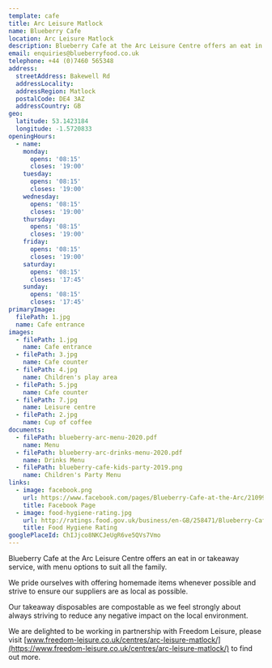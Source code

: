 ```yaml
---
template: cafe
title: Arc Leisure Matlock
name: Blueberry Cafe
location: Arc Leisure Matlock
description: Blueberry Cafe at the Arc Leisure Centre offers an eat in or takeaway service, with menu options to suit all the family.
email: enquiries@blueberryfood.co.uk
telephone: +44 (0)7460 565348
address:
  streetAddress: Bakewell Rd
  addressLocality:
  addressRegion: Matlock
  postalCode: DE4 3AZ
  addressCountry: GB
geo:
  latitude: 53.1423184
  longitude: -1.5720833
openingHours:
  - name:
    monday:
      opens: '08:15'
      closes: '19:00'
    tuesday:
      opens: '08:15'
      closes: '19:00'
    wednesday:
      opens: '08:15'
      closes: '19:00'
    thursday:
      opens: '08:15'
      closes: '19:00'
    friday:
      opens: '08:15'
      closes: '19:00'
    saturday:
      opens: '08:15'
      closes: '17:45'
    sunday:
      opens: '08:15'
      closes: '17:45'
primaryImage:
  filePath: 1.jpg
  name: Cafe entrance
images:
  - filePath: 1.jpg
    name: Cafe entrance
  - filePath: 3.jpg
    name: Cafe counter
  - filePath: 4.jpg
    name: Children's play area
  - filePath: 5.jpg
    name: Cafe counter
  - filePath: 7.jpg
    name: Leisure centre
  - filePath: 2.jpg
    name: Cup of coffee
documents:
  - filePath: blueberry-arc-menu-2020.pdf
    name: Menu
  - filePath: blueberry-arc-drinks-menu-2020.pdf
    name: Drinks Menu
  - filePath: blueberry-cafe-kids-party-2019.png
    name: Children's Party Menu
links:
  - image: facebook.png
    url: https://www.facebook.com/pages/Blueberry-Cafe-at-the-Arc/210996019253515
    title: Facebook Page
  - image: food-hygiene-rating.jpg
    url: http://ratings.food.gov.uk/business/en-GB/258471/Blueberry-Cafe-Ltd-Matlock
    title: Food Hygiene Rating
googlePlaceId: ChIJjco8NKCJeUgR6ve5QVs7Vmo
---
```


Blueberry Cafe at the Arc Leisure Centre offers an eat in or takeaway service, with menu options to suit all the family.

We pride ourselves with offering homemade items whenever possible and strive to ensure our suppliers are as local as possible.

Our takeaway disposables are compostable as we feel strongly about always striving to reduce any negative impact on the local environment.

We are delighted to be working in partnership with Freedom Leisure, please visit [www.freedom-leisure.co.uk/centres/arc-leisure-matlock/](https://www.freedom-leisure.co.uk/centres/arc-leisure-matlock/) to find out more.
